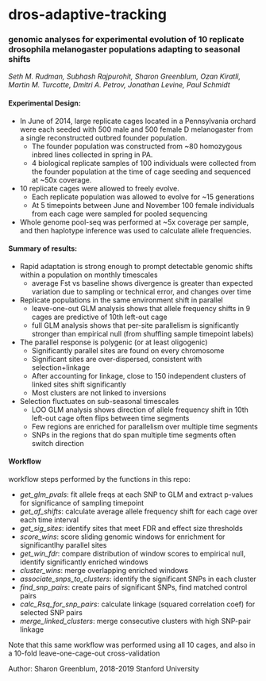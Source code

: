 # dros-adaptive-tracking

### genomic analyses for experimental evolution of 10 replicate drosophila melanogaster populations adapting to seasonal shifts

_Seth M. Rudman, Subhash Rajpurohit, Sharon Greenblum, Ozan Kiratli, Martin M. Turcotte, Dmitri A. Petrov, Jonathan Levine, Paul Schmidt_

#### Experimental Design:
+ In June of 2014, large replicate cages located in a Pennsylvania orchard were each seeded with 500 male and 500 female D melanogaster from a single reconstructed outbred founder population. 
  + The founder population was constructed from ~80 homozygous inbred lines collected in spring in PA.
  + 4 biological replicate samples of 100 individuals were collected from the founder population at the time of cage seeding and sequenced at ~50x coverage.
+ 10 replicate cages were allowed to freely evolve.
  + Each replicate population was allowed to evolve for ~15 generations
  + At 5 timepoints between June and November 100 female individuals from each cage were sampled for pooled sequencing 
+ Whole genome pool-seq was performed at ~5x coverage per sample, and then haplotype inference was used to calculate allele frequencies.

#### Summary of results:
+ Rapid adaptation is strong enough to prompt detectable genomic shifts within a population on monthly timescales
  + average Fst vs baseline shows divergence is greater than expected variation due to sampling or technical error, and changes over time
+ Replicate populations in the same environment shift in parallel
  + leave-one-out GLM analysis shows that allele frequency shifts in 9 cages are predictive of 10th left-out cage 
  + full GLM analysis shows that per-site parallelism is significantly stronger than empirical null (from shuffling sample timepoint labels)
+ The parallel response is polygenic (or at least oligogenic)
  + Significantly parallel sites are found on every chromosome
  + Significant sites are over-dispersed, consistent with selection+linkage
  + After accounting for linkage, close to 150 independent clusters of linked sites shift significantly 
  + Most clusters are not linked to inversions
+ Selection fluctuates on sub-seasonal timescales
  + LOO GLM analysis shows direction of allele frequency shift in 10th left-out cage often flips between time segments
  + Few regions are enriched for parallelism over multiple time segments
  + SNPs in the regions that do span multiple time segments often switch direction
  
#### Workflow
workflow steps performed by the functions in this repo:
+  _get_glm_pvals_: fit allele freqs at each SNP to GLM and extract p-values for significance of sampling timepoint
+  _get_af_shifts_: calculate average allele frequency shift for each cage over each time interval
+  _get_sig_sites_: identify sites that meet FDR and effect size thresholds
+  _score_wins_: score sliding genomic windows for enrichment for significantlhy parallel sites
+  _get_win_fdr_: compare distribution of window scores to empirical null, identify significantly enriched windows
+  _cluster_wins_: merge overlapping enriched windows 
+  _associate_snps_to_clusters_: identify the significant SNPs in each cluster
+  _find_snp_pairs_: create pairs of significant SNPs, find matched control pairs
+  _calc_Rsq_for_snp_pairs_: calculate linkage (squared correlation coef) for selected SNP pairs
+  _merge_linked_clusters_: merge consecutive clusters with high SNP-pair linkage 

Note that this same workflow was performed using all 10 cages, and also in a 10-fold leave-one-cage-out cross-validation

  
Author: Sharon Greenblum, 2018-2019 Stanford University

